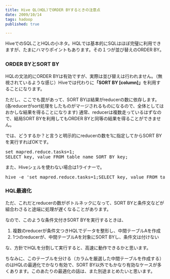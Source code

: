```yaml
---
title: Hive QL(HQL)でORDER BYするときの注意点
date: 2009/10/14
tags: hadoop
published: true

---
```


<p>HiveでのSQLことHQLの小ネタ。HQLでは基本的にSQLはほぼ完璧に利用できますが、たまにハマりポイントもあります。その１つが並び替えのORDER BY。</p>

<h3>ORDER BYとSORT BY</h3>
<p>HQLの文法的にORDER BYは有効ですが、実際は並び替えは行われません。（無視されているような感じ）Hiveでは代わりに<strong>「SORT BY [column]」</strong>を利用することになります。</p>

<p>ただし、ここでも罠があって、SORT BYは結果がreducerの数に依存します。(各reducerがsort処理をしたものがマージされるものになるので、全体としてはおかしな結果を得ることになります) 通常、reducerは複数走っているはずなので、結局SORT BYを利用してもORDER BYと同等の結果を得ることができません。</p>

<p>では、どうするか？と言うと明示的にreducerの数を1に指定してからSORT BYを実行すればOKです。</p>

<p><pre>
set mapred.reduce.tasks=1;
SELECT key, value FROM table_name SORT BY key;
</pre></p>

<p>また、Hiveシェルを使わない場合は1ライナーで。</p>

<p><pre>
hive -e 'set mapred.reduce.tasks=1;SELECT key, value FROM table_name SORT BY key;'
</pre></p>

<h3>HQL最適化</h3>
<p>ただ、これだとreducerの数がボトルネックになって、SORT BYと条件文などが組合わさると途端に処理が遅くなることがあります。</p>

<p>なので、このような条件文付きSORT BYを実行するときは、</p>

<p><ol>
<li>複数のreducerが条件文つきHQLでデータを整形し、中間テーブルAを作成</li>
<li>1つのreducerが、中間テーブルAを対象にSORT BYし、条件文は付けない</li>
</ol></p>

<p>な、方針でHQLを分割して実行すると、高速に動作できるかと思います。</p>

<p>ちなみに、このテーブルを分ける（カラムを厳選した中間テーブルを作成する）のはHQLの最適化でかなり有効で、SORT BY以外でもかなり有効なケースが多くあります。このあたりの最適化の話は、また別途まとめたいと思います。</p>


